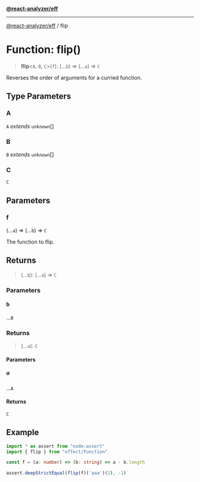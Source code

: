 [**@react-analyzer/eff**](../README.md)

***

[@react-analyzer/eff](../README.md) / flip

# Function: flip()

> **flip**\<`A`, `B`, `C`\>(`f`): (...`b`) => (...`a`) => `C`

Reverses the order of arguments for a curried function.

## Type Parameters

### A

`A` *extends* `unknown`[]

### B

`B` *extends* `unknown`[]

### C

`C`

## Parameters

### f

(...`a`) => (...`b`) => `C`

The function to flip.

## Returns

> (...`b`): (...`a`) => `C`

### Parameters

#### b

...`B`

### Returns

> (...`a`): `C`

#### Parameters

##### a

...`A`

#### Returns

`C`

## Example

```ts
import * as assert from "node:assert"
import { flip } from "effect/Function"

const f = (a: number) => (b: string) => a - b.length

assert.deepStrictEqual(flip(f)('aaa')(2), -1)
```
